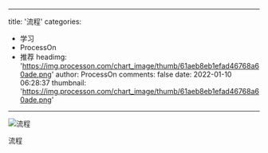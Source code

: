 
---
title: '流程'
categories: 
 - 学习
 - ProcessOn
 - 推荐
headimg: 'https://img.processon.com/chart_image/thumb/61aeb8eb1efad46768a60ade.png'
author: ProcessOn
comments: false
date: 2022-01-10 06:28:37
thumbnail: 'https://img.processon.com/chart_image/thumb/61aeb8eb1efad46768a60ade.png'
---

<div>   
<img class="thumb" alt="流程" src="https://img.processon.com/chart_image/thumb/61aeb8eb1efad46768a60ade.png" referrerpolicy="no-referrer">
<p>流程</p>  
</div>
            